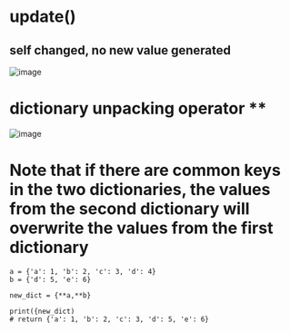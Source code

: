 

# update() 
## self changed, no new value generated

![image](https://user-images.githubusercontent.com/60442877/226208659-df1b4246-300f-4979-923e-adf7c3f35c5e.png)


# dictionary unpacking operator **

![image](https://user-images.githubusercontent.com/60442877/226208677-7360f879-5909-43ad-9c20-cbd86cf8f7cf.png)


# Note that if there are common keys in the two dictionaries, the values from the second dictionary will overwrite the values from the first dictionary

    a = {'a': 1, 'b': 2, 'c': 3, 'd': 4}
    b = {'d': 5, 'e': 6}
    
    new_dict = {**a,**b}
    
    print({new_dict)
    # return {'a': 1, 'b': 2, 'c': 3, 'd': 5, 'e': 6}
    
    
    
